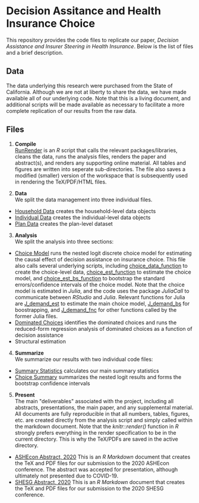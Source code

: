 # Decision Assitance and Health Insurance Choice

This repository provides the code files to replicate our paper, *Decision Assistance and Insurer Steering in Health Insurance*. Below is the list of files and a brief description.

## Data
The data underlying this research were purchased from the State of California. Although we are not at liberty to share the data, we have made available all of our underlying code. Note that this is a living document, and additional scripts will be made available as necessary to facilitate a more complete replication of our results from the raw data.


## Files
1. **Compile**<br>
[RunRender](RunRender.R) is an *R* script that calls the relevant packages/libraries, cleans the data, runs the analysis files, renders the paper and abstract(s), and renders any supporting online material. All tables and figures are written into seperate sub-directories. The file also saves a modified (smaller) version of the workspace that is subsequently used in rendering the TeX/PDF/HTML files. 

2. **Data**<br>
We split the data management into three individual files.<br>
  - [Household Data](analysis/Data_Household.R) creates the household-level data objects
  - [Individual Data](analysis/Data_Individual.R) creates the individual-level data objects
  - [Plan Data](analysis/Data_Plans.R) creates the plan-level dataset

3. **Analysis**<br>
We split the analysis into three sections:<br>
  - [Choice Model](analysis/_ChoiceModel.R) runs the nested logit discrete choice model for estimating the causal effect of decision assistance on insurance choice. This file also calls several underlying scripts, including [choice_data_function](analysis/choice_data_function.R) to create the choice-level data, [choice_est_function](analysis/choice_est_function.R) to estimate the choice model, and [choice_est_bs_function](analysis/choice_est_bs_function.R) to bootstrap the standard errors/confidence intervals of the choice model. Note that the choice model is estimated in *Julia*, and the code uses the package *JuliaCall* to communicate between *RStudio* and *Julia*. Relevant functions for Julia are [J_demand_est](analysis/J_demand_est.jl) to estimate the main choice model, [J_demand_bs](analysis/J_demand_bs.jl) for boostrapping, and [J_demand_fnc](analysis/J_demand_fnc.jl) for other functions called by the former Julia files.
  - [Dominated Choices](analysis/_DominatedChoices.R) identifies the dominated choices and runs the reduced-form regression analysis of dominated choices as a function of decision assistance
  - Structural estimation

4. **Summarize**<br>
We summarize our results with two individual code files:<br>
  - [Summary Statistics](analysis/_SummaryStats.R) calculates our main summary statistics
  - [Choice Summary](analysis/_ChoiceSummary.R) summarizes the nested logit results and forms the bootstrap confidence intervals


5. **Present**<br>
The main "deliverables" associated with the project, including all abstracts, presentations, the main paper, and any supplemental material. All documents are fully reproducible in that all numbers, tables, figures, etc. are created directly from the analysis script and simply called within the markdown document. Note that the *knitr::render()* function in *R* strongly prefers everything in the render specification to be in the current directory. This is why the TeX/PDFs are saved in the active directory.<br>
  - [ASHEcon Abstract, 2020](_Abstract_ASHEcon_201910.Rmd) This is an *R Markdown* document that creates the TeX and PDF files for our submission to the 2020 ASHEcon conference. The abstract was accepted for presentation, although ultimately not presented due to COVID-19.
  - [SHESG Abstract, 2020](_Abstract_SHESG_202006.Rmd) This is an *R Markdown* document that creates the TeX and PDF files for our submission to the 2020 SHESG conference. 
  
